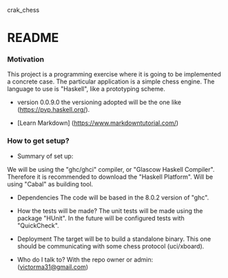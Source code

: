 crak_chess
# README #

### Motivation ###
This project is a programming exercise where it is going to be
implemented a concrete case. The particular application is a simple
chess engine. The language to use is "Haskell", like a prototyping
scheme.

* version 0.0.9.0
the versioning adopted will be the one like
(https://pvp.haskell.org/).

* [Learn Markdown] (https://www.markdowntutorial.com/)

### How to get setup? ###

* Summary of set up:

We will be using the "ghc/ghci" compiler, or "Glascow Haskell
Compiler". Therefore it is recommended to download the "Haskell
Platform". Will be using "Cabal" as building tool.

* Dependencies
The code will be based in the 8.0.2 version of "ghc".

* How the tests will be made?
The unit tests will be made using the package "HUnit". In the future
will be configured tests with "QuickCheck".

* Deployment
The target will be to build a standalone binary. This one should be
communicating with some chess protocol (uci/xboard). 

* Who do I talk to?
With the repo owner or admin:
(victorma31@gmail.com)


